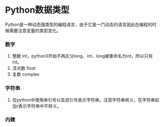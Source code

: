 # Python数据类型
Python是一种动态强类型的编程语言，由于它是一门动态的语言因此在编程的时候需要注意变量的类型变化。
### 数字
1.  整数 int，python3开始不再区分long、int、long被重命名为int，所以只有int。
2.  浮点数 float
3.  复数 complex
### 字符串
1.  在python中使用单引号以及双引号表示字符串。注意字符串转义，在字符串前加r表示字符串中不转义。
### 内建 

<!--stackedit_data:
eyJoaXN0b3J5IjpbMTkzMDcwMzYxNSwxNjI1NTk5MjA2LDE4MD
ExMjQxMDYsLTEzODk5MDY3LC0xNjI2ODUxMjc4LDcyNTE5MDkz
NV19
-->